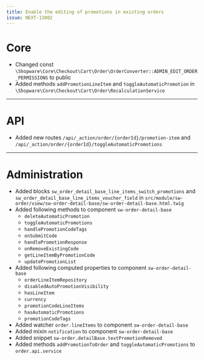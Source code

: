 ```yaml
---
title: Enable the editing of promotions in existing orders
issue: NEXT-13002
---
```

# Core
* Changed const `\Shopware\Core\Checkout\Cart\Order\OrderConverter::ADMIN_EDIT_ORDER_PERMISSIONS` to public
* Added methods `addPromotionLineItem` and `toggleAutomaticPromotion` in `\Shopware\Core\Checkout\Cart\Order\RecalculationService`
___
# API
* Added new routes `/api/_action/order/{orderId}/promotion-item` and `/api/_action/order/{orderId}/toggleAutomaticPromotions`
___
# Administration
* Added blocks `sw_order_detail_base_line_items_switch_promotions` and `sw_order_detail_base_line_items_voucher_field` in `src/module/sw-order/view/sw-order-detail-base/sw-order-detail-base.html.twig`
* Added following methods to component `sw-order-detail-base`
  - `deleteAutomaticPromotion`
  - `toggleAutomaticPromotions`
  - `handlePromotionCodeTags`
  - `onSubmitCode`
  - `handlePromotionResponse`
  - `onRemoveExistingCode`
  - `getLineItemByPromotionCode`
  - `updatePromotionList`
* Added following computed properties to component `sw-order-detail-base`
  - `orderLineItemRepository`
  - `disabledAutoPromotionVisibility`
  - `hasLineItem`
  - `currency`
  - `promotionCodeLineItems`
  - `hasAutomaticPromotions`
  - `promotionCodeTags`
* Added watcher `order.lineItems` to component `sw-order-detail-base`
* Added mixin `notification` to component `sw-order-detail-base`
* Added snippet `sw-order.detailBase.textPromotionRemoved`
* Added methods `addPromotionToOrder` and `toggleAutomaticPromotions` to `order.api.service`

